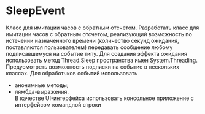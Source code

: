 # SleepEvent
  Класс для имитации часов с обратным отсчетом.
Разработать класс для имитации часов с обратным отсчетом, реализующий возможность
по истечении назначенного времени (количество секунд ожидания, поставляются пользователем) 
передавать сообщение любому подписавшемуся на событие типу.
  Для создания эффекта ожидания использовать метод Thread.Sleep пространства имен System.Threading. 
  Предусмотреть возможность подписки на событие в нескольких классах. 
  Для обработчков событий использовать 
 - анонимные методы; 
 - лямбда-выражения. 	
  В качестве UI-интерфейса использовать консольное приложение с интерфейсом командной строки
